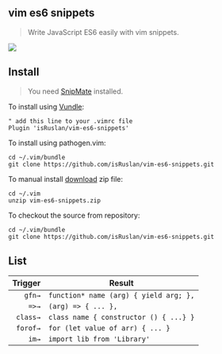 ## vim es6 snippets

> Write JavaScript ES6 easily with vim snippets.

![](https://raw.githubusercontent.com/isRuslan/vim-es6-snippets/master/promo.gif)

## Install

> You need [SnipMate](https://github.com/garbas/vim-snipmate) installed.

To install using [Vundle](https://github.com/gmarik/vundle):

	" add this line to your .vimrc file
	Plugin 'isRuslan/vim-es6-snippets'

To install using pathogen.vim:

	cd ~/.vim/bundle
	git clone https://github.com/isRuslan/vim-es6-snippets.git

To manual install [download](https://github.com/isRuslan/vim-es6-snippets/releases) zip file:

	cd ~/.vim
	unzip vim-es6-snippets.zip


To checkout the source from repository:

	cd ~/.vim/bundle
	git clone https://github.com/isRuslan/vim-es6-snippets.git

## List
| Trigger  | Result  |
| -------: | ------- |
| `gfn→`   | `function* name (arg) { yield arg; },` |
| `=>→`    | `(arg) => { ... },` |
| `class→` | `class name { constructor () { ...} }` |
| `forof→` | `for (let value of arr) { ... }` |
| `im→`    | `import lib from 'Library'` |
